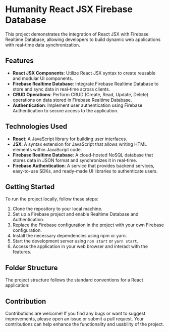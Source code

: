 # Humanity React JSX Firebase Database

This project demonstrates the integration of React JSX with Firebase Realtime Database, allowing developers to build dynamic web applications with real-time data synchronization.

## Features

- **React JSX Components**: Utilize React JSX syntax to create reusable and modular UI components.
- **Firebase Realtime Database**: Integrate Firebase Realtime Database to store and sync data in real-time across clients.
- **CRUD Operations**: Perform CRUD (Create, Read, Update, Delete) operations on data stored in Firebase Realtime Database.
- **Authentication**: Implement user authentication using Firebase Authentication to secure access to the application.

## Technologies Used

- **React**: A JavaScript library for building user interfaces.
- **JSX**: A syntax extension for JavaScript that allows writing HTML elements within JavaScript code.
- **Firebase Realtime Database**: A cloud-hosted NoSQL database that stores data in JSON format and synchronizes it in real-time.
- **Firebase Authentication**: A service that provides backend services, easy-to-use SDKs, and ready-made UI libraries to authenticate users.

## Getting Started

To run the project locally, follow these steps:

1. Clone the repository to your local machine.
2. Set up a Firebase project and enable Realtime Database and Authentication.
3. Replace the Firebase configuration in the project with your own Firebase configuration.
4. Install the necessary dependencies using npm or yarn.
5. Start the development server using `npm start` or `yarn start`.
6. Access the application in your web browser and interact with the features.

## Folder Structure

The project structure follows the standard conventions for a React application:

## Contribution

Contributions are welcome! If you find any bugs or want to suggest improvements, please open an issue or submit a pull request. Your contributions can help enhance the functionality and usability of the project.
